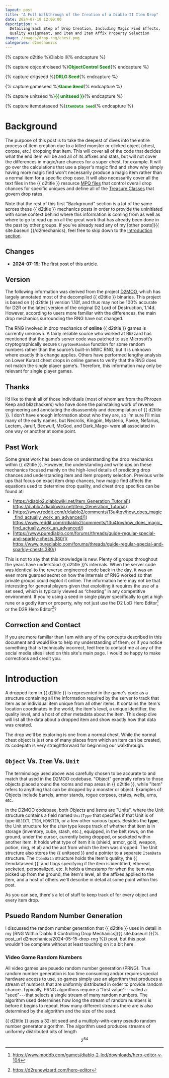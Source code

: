 ```yaml
---
layout: post
title: "A Full Walkthrough of the Creation of a Diablo II Item Drop"
date: 2024-07-19 12:00:00
description: >
  Detailing Each Step of Drop Creation, Including Magic Find Effects,
  Quality Assignment, and Item and Item Affix Property Selection
image: /images/drop-rng/chest.png
categories: d2mechanics
---
```


{% capture d2title %}Diablo&nbsp;II{% endcapture %}

{% capture objcontrolseed %}<span style="color:green"><b>ObjectControl Seed</b></span>{% endcapture %}

{% capture drlgseed %}<span style="color:green"><b>DRLG Seed</b></span>{% endcapture %}

{% capture gameseed %}<span style="color:green"><b>Game Seed</b></span>{% endcapture %}

{% capture unitseed %}<span style="color:green"><b>{{ unitseed }}</b></span>{% endcapture %}

{% capture itemdataseed %}<span style="color:green"><b>``ItemData Seed``</b></span>{% endcapture %}


# Background

The purpose of this post is to take the deepest of dives into the entire process
of item creation due to a killed monster or clicked object (chest, corpse, etc.)
dropping that item. This will cover all of the code that decides what the end
item will be and all of its affixes and stats, but will not cover the differences
in magic/rare chances for a super chest, for example. It will go over the
calculations that use a player's magic find and show why simply having more magic
find won't necessarily produce a magic item rather than a normal item for a
specific drop case. It will also necessarily cover all the text files in
the {{ d2title }} resource [MPQ files](https://web.archive.org/web/20120222093346/http://wiki.devklog.net/index.php?title=The_MoPaQ_Archive_Format)
that control overall drop chances for specific uniques and define all of the
[Treasure Classes](https://d2mods.info/forum/kb/viewarticle?a=410) that govern
drop rates.

Note that the rest of this first "Background" section is a lot of the same
across these {{ d2title }} mechanics posts in order to provide the uninitiated
with some context behind where this information is coming from as well as where
to go to read up on all the great work that has already been done in the past
by other groups. If you've already read any of my [other posts]({{ site.baseurl
}}/d2mechanics), feel free to skip down to
the [Introduction section](#introduction).

## Changes

- **2024-07-19**: The first post of this article.

## Version

The following information was derived from the project [D2MOO](
https://github.com/ThePhrozenKeep/D2MOO), which has largely annotated most of the
decompiled {{ d2title }} binaries. This project is based on {{ d2title }} version
1.10f, and thus may not be 100% accurate for D2R or the latest version of the
original D2 Lord of Destruction, 1.14d. However, according to users more familiar
with the differences, the main drop mechanics surrounding the RNG have not changed.

The RNG involved in drop mechanics of **online** {{ d2title }} games is
currently unknown. A fairly reliable source who worked at Blizzard
has mentioned that the game’s server code was patched to use Microsoft’s
cryptographically secure `CryptGenRandom` function for some random 
numbers rather than the source’s built-in MWC RNG, but it is unknown
where exactly this change applies. Others have performed lengthy analysis
on Lower Kurast chest drops in online games to verify that the RNG
does not match the single player game’s. Therefore, this information may
only be relevant for single player games.

## Thanks

I’d like to thank all of those individuals (most of whom are from the
Phrozen Keep and blizzhackers) who have done the painstaking work of
reverse engineering and annotating the disassembly and decompilation of
{{ d2title }}. I don’t have enough information about who they are, so
I’m sure I’ll miss many of the early names, but Necrolis, Kingpin,
Mysterio, Pavke, Nefarius, Lectem, Jarulf, Beowulf, McGod, and
Dark_Mage- were all associated in one way or another at some point.

## Past Work

Some great work has been done on understanding the drop mechanics within
{{ d2title }}. However, the understanding and write ups on these mechanics
focused mainly on the high-level details of predicting drop chances and
understanding item and item property selection. Previous write ups that
focus on exact item drop chances, how magic find affects the equations
used to determine drop quality, and chest drop specifics can be found at:

- [https://diablo2.diablowiki.net/Item_Generation_Tutorial](
   https://diablo2.diablowiki.net/Item_Generation_Tutorial)
- [https://www.reddit.com/r/diablo2/comments/13u4tqv/how_does_magic_find_actually_work_an_advanced/](
   https://www.reddit.com/r/diablo2/comments/13u4tqv/how_does_magic_find_actually_work_an_advanced/)
- [https://www.purediablo.com/forums/threads/guide-regular-special-and-sparkly-chests.380/](
   https://www.purediablo.com/forums/threads/guide-regular-special-and-sparkly-chests.380/)

This is not to say that this knowledge is new. Plenty of groups
throughout the years have understood {{ d2title }}’s internals. When the
server code was identical to the reverse engineered code back in the
day, it was an even more guarded secret on how the internals of RNG
worked so that private groups could exploit it online. The information
here may not be that interesting for general players given that
exploiting it requires the use of a set seed, which is typically viewed
as “cheating” in any competitive environment. If you’re using a seed in
single player specifically to get a high rune or a godly item or
property, why not just use the D2 LoD Hero Editor[^1] or the D2R Hero
Editor[^2]?

[^1]: https://www.moddb.com/games/diablo-2-lod/downloads/hero-editor-v-104
[^2]: https://d2runewizard.com/hero-editor

## Correction and Contact

If you are more familiar than I am with any of the concepts described in
this document and would like to help my understanding of them, or if you
notice something that is technically incorrect, feel free to contact me
at any of the social media sites listed on this site's main page. I would
be happy to make corrections and credit you.


# Introduction

A dropped item in {{ d2title }} is represented in the game's code as a
structure containing all the information required by the server to track
that item as an individual item unique from all other items. It contains
the item's location coordinates in the world, the item's level, a unique
identifier, the quality level, and a host of other metadata about the item.
This deep dive will list all the data about a dropped item and show exactly
how that data was created.

The drop we'll be exploring is one from a normal chest. While the normal
chest object is just one of many places from which an item can be created,
its codepath is very straightforward for beginning our walkthrough.

## ``Object`` Vs. ``Item`` Vs. ``Unit``

The terminology used above was carefully chosen to be accurate to and match
that used in the D2MOO codebase. "Object" generally refers to those objects
placed around the rooms and map areas in {{ d2title }}, while "Item" refers
to anything that can be dropped by a monster or object. Examples of Objects
include barrels, armor stands, rogue corpses, crates, wells, urns, etc.

In the D2MOO codebase, both *Objects* and *Items* are "Units", where the
Unit structure contains a field named ``UnitType`` that specifies if that
Unit is of type ``OBJECT``, ``ITEM``, ``MONSTER``, or a few other various
types. Besides the **type**, the Unit structure for the ``ITEM`` type keeps
track of whether that item is in storage (inventory, cube, stash, etc.),
equipped, in the belt rows, on the ground, under the cursor, currently
being dropped, or socketed within another item. It holds what type of item
it is (shield, armor, gold, weapon, potion, ring, et al) and the act from
which the item was dropped. The Unit structure also stores the {{ unitseed }}
and a pointer to a separate ``ItemData`` structure. The ``ItemData`` structure
holds the Item's quality, the {{ itemdataseed }}, and flags specifying if the
item is identified, ethereal, socketed, personalized, etc. It holds a
timestamp for when the item was picked up from the ground, the item's level,
all the affixes applied to the item, and a host of others we'll describe in
detail at some point within this post.

As you can see, there's a lot of stuff to keep track of for every object
and every item drop.

## Psuedo Random Number Generation

I discussed the random number generation that {{ d2title }} uses in detail
in my [RNG Within Diablo II Controlling Drop Mechanics]({{ site.baseurl
}}{% post_url d2mechanics/2024-05-15-drop-rng %}) post, but this post
wouldn't be complete without at least touching on it a bit here.

### Video Game Random Numbers

All video games use psuedo random number generation (PRNG). True random
number generation is too time consuming and/or requires special hardware access
to use, so games simply use an algorithm that produces a stream of numbers
that are uniformly distributed in order to provide random chance. Typically,
PRNG algorithms require a "first value"---called a "seed"---that selects
a single stream of many random numbers. The algorithm used determines how
long the stream of random numbers is before it begins to repeat. How many
different streams there are is also determined by the algorithm and the size
of the seed.

{{ d2title }} uses a 32-bit seed and a multiply-with-carry pseudo random
number generator algorithm. The algorithm used produces streams of uniformly
distributed bits of length $$2^{64}$$